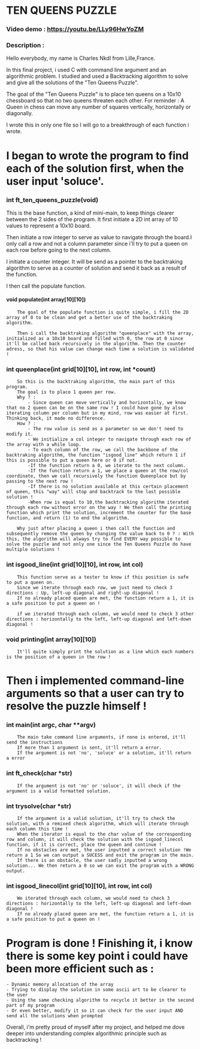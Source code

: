 # TEN QUEENS PUZZLE
### Video demo : https://youtu.be/LLy96HwYoZM
### Description :
Hello everybody, my name is Charles Nkdl from Lille,France.

In this final project, i used C with command line argument and an algorithmic problem.
I studied and used a Backtracking algorithm to solve and give all the solutions of the "Ten Queens Puzzle".

The goal of the "Ten Queens Puzzle" is to place ten queens on a 10x10 chessboard so that no two queens threaten each other.
For reminder : A Queen in chess can move any number of squares vertically, horizontally or diagonally.

I wrote this in only one file so I will go to a breakthrough of each function i wrote.
# I began to wrote the program to find each of the solution first, when the user input 'soluce'.

### int	ft_ten_queens_puzzle(void)

This is the base function, a kind of mini-main, to keep things clearer between the 2 sides of the program.
It first initiate a 2D int array of 10 values to represent a 10x10 board.

Then initiate a row integer to serve as value to navigate through the board.I only call a row and not a column parameter since i'll try to put a queen on each row before going to the next column.

I initiate a counter integer. It will be send as a pointer to the backtraking algorithm to serve as a counter of solution and send it back as a result of the function.

I then call the populate function.
#### void	populate(int array[10][10])

        The goal of the populate function is quite simple, i fill the 2D array of 0 to be clean and get a better use of the backtraking algorithm.

        Then i call the backtraking algorithm "queenplace" with the array, initialized as a 10x10 board and filled with 0, the row at 0 since it'll be called back recursively in the algorithm. Then the counter adress, so that his value can change each time a solution is validated !

### int	queenplace(int grid[10][10], int row, int *count)

        So this is the backtraking algorithm, the main part of this program.
        The goal is to place 1 queen per row.
        Why ? :
            - Since queen can move vertically and horizontally, we know that no 2 queen can be on the same row ! I could have gone by also iterating column per column but in my mind, row was easier at first. Thinking back, it made no difference.
        How ? :
            - The row value is send as a parameter so we don't need to modify it.
            - We initialize a col integer to navigate through each row of the array with a while loop.
            - To each column of the row, we call the backbone of the backtraking algorithm, the function "isgood_line" which return 1 if this is possible to put a queen here or 0 if not.
            -If the function return a 0, we iterate to the next column.
            -If the function return a 1, we place a queen at the row/col coordinate, then we call recursively the function Queenplace but by passing to the next row !
            -If there is no solution available at this certain placement of queen, this "way" will stop and backtrack to the last possible solution !
            -When row is equal to 10,the backtracking algorithm iterated through each row without error on the way ! We then call the printing function which print the solution, increment the counter for the base function, and return (1) to end the algorithm.

        Why just after placing a queen i then call the function and subsequently remove the queen by changing the value back to 0 ? : With this, the algorithm will always try to find EVERY way possible to solve the puzzle and not only one since the Ten Queens Puzzle do have multiple solutions !

### int	isgood_line(int grid[10][10], int row, int col)

        This function serve as a tester to know if this position is safe to put a queen on.
        Since we iterate through each row, we just need to check 3 directions : Up, left-up diagonal and right-up diagonal !
        If no already placed queen are met, the function return a 1, it is a safe position to put a queen on !

        if we iterated through each column, we would need to check 3 other directions : horizontally to the left, left-up diagonal and left-down diagonal !

### void	printing(int array[10][10])

        It'll quite simply print the solution as a line which each numbers is the position of a queen in the row !

# Then i implemented command-line arguments so that a user can try to resolve the puzzle himself !

### int	main(int argc, char **argv)

        The main take command line arguments, if none is entered, it'll send the instructions
        If more than 1 argument is sent, it'll return a error.
        If the argument is not 'no', 'soluce' or a solution, it'll return a error

### int ft_check(char *str)

        If the argument is not 'no' or 'soluce', it will check if the argument is a valid formatted solution.

### int	trysolve(char *str)

        If the argument is a valid solution, it'll try to check the solution, with a remixed check algorithm, which will iterate through each column this time !
        When the iterator is equal to the char value of the corresponding row and column, it will check the solution with the isgood_linecol function, if it is correct, place the queen and continue !
        If no obstacles are met, the user inputted a correct solution !We return a 1 So we can output a SUCESS and exit the program in the main.
        If there is an obstacle, the user sadly inputted a wrong solution... We then return a 0 so we can exit the program with a WRONG output.

### int	isgood_linecol(int grid[10][10], int row, int col)

        We iterated through each column, we would need to check 3 directions : horizontally to the left, left-up diagonal and left-down diagonal !
        If no already placed queen are met, the function return a 1, it is a safe position to put a queen on !

# Program is done ! Finishing it, i know there is some key point i could have been more efficient such as :

    - Dynamic memory allocation of the array
    - Trying to display the solution in some ascii art to be clearer to the user
    - Using the same checking algorithm to recycle it better in the second part of my program
    - Or even better, modify it so it can check for the user input AND send all the solutions when prompted

Overall, i'm pretty proud of myself after my project, and helped me dove deeper into understanding complex algorithmic principle such as backtracking !
